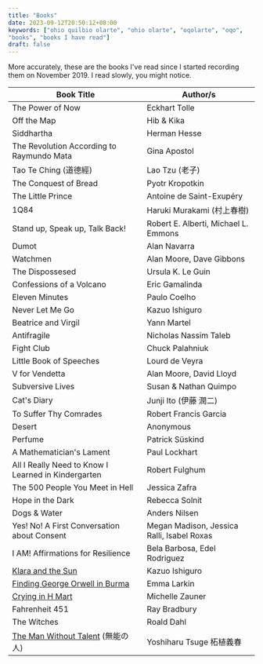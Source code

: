 ```yaml
---
title: "Books"
date: 2023-09-12T20:50:12+08:00
keywords: ["ohio quilbio olarte", "ohio olarte", "oqolarte", "oqo",
"books", "books I have read"]
draft: false
---
```


More accurately, these are the books I've read since I started
recording them on November 2019.
I read slowly, you might notice.

| Book Title                                                                        | Author/s                                   |
|-----------------------------------------------------------------------------------|--------------------------------------------|
| The Power of Now                                                                  | Eckhart Tolle                              |
| Off the Map                                                                       | Hib & Kika                                 |
| Siddhartha                                                                        | Herman Hesse                               |
| The Revolution According to Raymundo Mata                                         | Gina Apostol                               |
| Tao Te Ching (道德經)                                                             | Lao Tzu (老子)                             |
| The Conquest of Bread                                                             | Pyotr Kropotkin                            |
| The Little Prince                                                                 | Antoine de Saint-Exupéry                   |
| 1Q84                                                                              | Haruki Murakami (村上春樹)                 |
| Stand up, Speak up, Talk Back!                                                    | Robert E. Alberti, Michael L. Emmons       |
| Dumot                                                                             | Alan Navarra                               |
| Watchmen                                                                          | Alan Moore, Dave Gibbons                   |
| The Dispossesed                                                                   | Ursula K. Le Guin                          |
| Confessions of a Volcano                                                          | Eric Gamalinda                             |
| Eleven Minutes                                                                    | Paulo Coelho                               |
| Never Let Me Go                                                                   | Kazuo Ishiguro                             |
| Beatrice and Virgil                                                               | Yann Martel                                |
| Antifragile                                                                       | Nicholas Nassim Taleb                      |
| Fight Club                                                                        | Chuck Palahniuk                            |
| Little Book of Speeches                                                           | Lourd de Veyra                             |
| V for Vendetta                                                                    | Alan Moore, David Lloyd                    |
| Subversive Lives                                                                  | Susan & Nathan Quimpo                      |
| Cat's Diary                                                                       | Junji Ito (伊藤 潤二)                      |
| To Suffer Thy Comrades                                                            | Robert Francis Garcia                      |
| Desert                                                                            | Anonymous                                  |
| Perfume                                                                           | Patrick Süskind                            |
| A Mathematician's Lament                                                          | Paul Lockhart                              |
| All I Really Need to Know I Learned in Kindergarten                               | Robert Fulghum                             |
| The 500 People You Meet in Hell                                                   | Jessica Zafra                              |
| Hope in the Dark                                                                  | Rebecca Solnit                             |
| Dogs & Water                                                                      | Anders Nilsen                              |
| Yes! No! A First Conversation about Consent                                       | Megan Madison, Jessica Ralli, Isabel Roxas |
| I AM! Affirmations for Resilience                                                 | Bela Barbosa, Edel Rodriguez               |
| [Klara and the Sun](/135/#review-of-klara-and-the-sun)                            | Kazuo Ishiguro                             |
| [Finding George Orwell in Burma](/139/#review-of-finding-orwell)                  | Emma Larkin                                |
| [Crying in H Mart](/144/#brief-review-of-crying-in-h-mart)                        | Michelle Zauner                            |
| Fahrenheit 451                                                                    | Ray Bradbury                               |
| The Witches                                                                       | Roald Dahl                                 |
| [The Man Without Talent](/148/#brief-review-of-the-man-without-talent) (無能の人) | Yoshiharu Tsuge 柘植義春                   |
